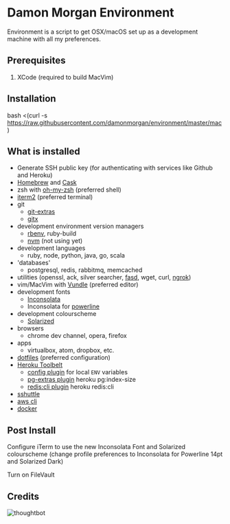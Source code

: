Damon Morgan Environment
========================

Environment is a script to get OSX/macOS set up as a development machine with all my preferences.

Prerequisites
-------------

1) XCode (required to build MacVim)

Installation
------------

  bash <(curl -s https://raw.githubusercontent.com/damonmorgan/environment/master/mac)

What is installed
-----------------

* Generate SSH public key (for authenticating with services like Github and Heroku)
* [Homebrew](http://brew.sh/) and [Cask](http://caskroom.io/)
* zsh with [oh-my-zsh](https://github.com/robbyrussell/oh-my-zsh) (preferred shell)
* [iterm2](http://www.iterm2.com/) (preferred terminal)
* git
  * [git-extras](https://github.com/visionmedia/git-extras)
  * [gitx](http://gitx.laullon.com/)
* development environment version managers
  * [rbenv](https://github.com/sstephenson/rbenv), ruby-build
  * [nvm](https://github.com/creationix/nvm) (not using yet)
* development languages
  * ruby, node, python, java, go, scala
* 'databases'
  * postgresql, redis, rabbitmq, memcached
* utilities (openssl, ack, silver searcher, [fasd](https://github.com/clvv/fasd), wget, curl, [ngrok](https://ngrok.com/))
* vim/MacVim with [Vundle](http://github.com/gmarik/vundle) (preferred editor)
* development fonts
  * [Inconsolata](http://www.levien.com/type/myfonts/inconsolata.html)
  * Inconsolata for [powerline](https://github.com/Lokaltog/powerline)
* development colourscheme
  * [Solarized](http://ethanschoonover.com/solarized)
* browsers
  * chrome dev channel, opera, firefox
* apps
  * virtualbox, atom, dropbox, etc.
* [dotfiles](https://github.com/damonmorgan/dotfiles) (preferred configuration)
* [Heroku Toolbelt](https://toolbelt.heroku.com/)
  * [config plugin](https://github.com/ddollar/heroku-config) for local `ENV` variables
  * [pg-extras plugin](https://github.com/heroku/heroku-pg-extras) heroku pg:index-size
  * [redis:cli plugin](https://github.com/ddollar/heroku-redis-cli) heroku redis:cli
* [sshuttle](https://github.com/apenwarr/sshuttle)
* [aws cli](http://aws.amazon.com/cli/)
* [docker](http://boot2docker.io/)


Post Install
------------

Configure iTerm to use the new Inconsolata Font and Solarized colourscheme
(change profile preferences to Inconsolata for Powerline 14pt and Solarized Dark)

Turn on FileVault


Credits
-------

![thoughtbot](http://thoughtbot.com/images/tm/logo.png)
